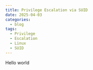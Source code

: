 ```yaml
---
title: Privilege Escalation via SUID
date: 2025-04-03
categories:
  - blog
tags:
  - Privilege
  - Escalation
  - Linux
  - SUID
---
```


Hello world